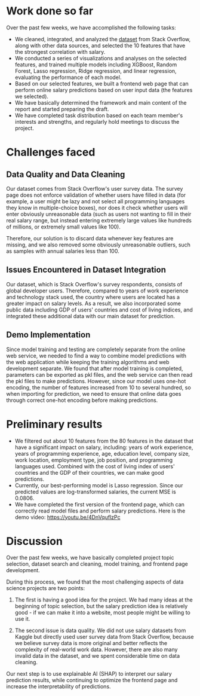 
# Work done so far

Over the past few weeks, we have accomplished the following tasks:

- We cleaned, integrated, and analyzed the [dataset](https://survey.stackoverflow.co/) from Stack Overflow, along with other data sources, and selected the 10 features that have the strongest correlation with salary.
- We conducted a series of visualizations and analyses on the selected features, and trained multiple models including XGBoost, Random Forest, Lasso regression, Ridge regression, and linear regression, evaluating the performance of each model.
- Based on our selected features, we built a frontend web page that can perform online salary predictions based on user input data (the features we selected).
- We have basically determined the framework and main content of the report and started preparing the draft.
- We have completed task distribution based on each team member's interests and strengths, and regularly hold meetings to discuss the project.

# Challenges faced

## Data Quality and Data Cleaning

Our dataset comes from Stack Overflow's user survey data. The survey page does not enforce validation of whether users have filled in data (for example, a user might be lazy and not select all programming languages they know in multiple-choice boxes), nor does it check whether users will enter obviously unreasonable data (such as users not wanting to fill in their real salary range, but instead entering extremely large values like hundreds of millions, or extremely small values like 100).

Therefore, our solution is to discard data whenever key features are missing, and we also removed some obviously unreasonable outliers, such as samples with annual salaries less than 100.

## Issues Encountered in Dataset Integration

Our dataset, which is Stack Overflow's survey respondents, consists of global developer users. Therefore, compared to years of work experience and technology stack used, the country where users are located has a greater impact on salary levels. As a result, we also incorporated some public data including GDP of users' countries and cost of living indices, and integrated these additional data with our main dataset for prediction.

## Demo Implementation

Since model training and testing are completely separate from the online web service, we needed to find a way to combine model predictions with the web application while keeping the training algorithms and web development separate. We found that after model training is completed, parameters can be exported as pkl files, and the web service can then read the pkl files to make predictions. However, since our model uses one-hot encoding, the number of features increased from 10 to several hundred, so when importing for prediction, we need to ensure that online data goes through correct one-hot encoding before making predictions.

# Preliminary results

- We filtered out about 10 features from the 80 features in the dataset that have a significant impact on salary, including: years of work experience, years of programming experience, age, education level, company size, work location, employment type, job position, and programming languages used. Combined with the cost of living index of users' countries and the GDP of their countries, we can make good predictions.
- Currently, our best-performing model is Lasso regression. Since our predicted values are log-transformed salaries, the current MSE is 0.0806.
- We have completed the first version of the frontend page, which can correctly read model files and perform salary predictions. Here is the demo video: https://youtu.be/4DnVquflzPc

# Discussion

Over the past few weeks, we have basically completed project topic selection, dataset search and cleaning, model training, and frontend page development.

During this process, we found that the most challenging aspects of data science projects are two points:

1. The first is having a good idea for the project. We had many ideas at the beginning of topic selection, but the salary prediction idea is relatively good - if we can make it into a website, most people might be willing to use it.

2. The second issue is data quality. We did not use salary datasets from Kaggle but directly used user survey data from Stack Overflow, because we believe survey data is more original and better reflects the complexity of real-world work data. However, there are also many invalid data in the dataset, and we spent considerable time on data cleaning.

Our next step is to use explainable AI (SHAP) to interpret our salary prediction results, while continuing to optimize the frontend page and increase the interpretability of predictions.




